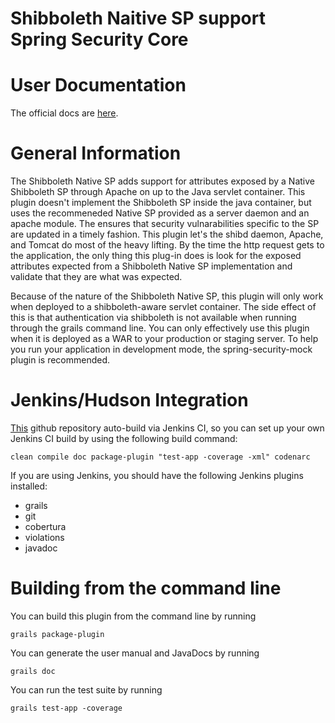 Shibboleth Naitive SP support Spring Security Core
==================================================

User Documentation
==================

The official docs are [here](http://aaronzirbes.github.com/grails-spring-security-shibboleth-native-sp/).

General Information
===================

The Shibboleth Native SP adds support for attributes exposed by a Native Shibboleth SP through Apache on up to the Java servlet container. This plugin doesn't implement the Shibboleth SP inside the java container, but uses the recommeneded Native SP provided as a server daemon and an apache module. The ensures that security vulnarabilities specific to the SP are updated in a timely fashion. This plugin let's the shibd daemon, Apache, and Tomcat do most of the heavy lifting. By the time the http request gets to the application, the only thing this plug-in does is look for the exposed attributes expected from a Shibboleth Native SP implementation and validate that they are what was expected.

Because of the nature of the Shibboleth Native SP, this plugin will only work when deployed to a shibboleth-aware servlet container. The side effect of this is that authentication via shibboleth is not available when running through the grails command line. You can only effectively use this plugin when it is deployed as a WAR to your production or staging server. To help you run your application in development mode, the spring-security-mock plugin is recommended.

Jenkins/Hudson Integration
==========================

[This](https://github.com/aaronzirbes/grails-spring-security-shibboleth-native-sp) github repository auto-build via Jenkins CI, so you can set up your own Jenkins CI build by using the following build command:

	clean compile doc package-plugin "test-app -coverage -xml" codenarc

If you are using Jenkins, you should have the following Jenkins plugins installed:
* grails
* git
* cobertura
* violations
* javadoc

Building from the command line
==============================

You can build this plugin from the command line by running

	grails package-plugin

You can generate the user manual and JavaDocs by running

	grails doc

You can run the test suite by running

	grails test-app -coverage

